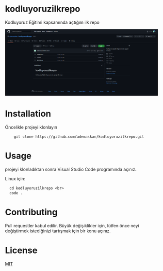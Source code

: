 # kodluyoruzilkrepo

Kodluyoruz Eğitimi kapsamında açtığım ilk repo

![İlk projem](github.png)

# Installation
   Öncelikle projeyi klonlayın
    
        git clone https://github.com/ademaskan/kodluyoruzilkrepo.git

# Usage

projeyi klonladıktan sonra Visual Studio Code programında açınız.

Linux için:

      cd kodluyoruzilkrepo <br>
      code .

# Contributing

Pull requestler kabul edilir. Büyük değişiklikler için, lütfen önce neyi değiştirmek istediğinizi tartışmak için bir konu açınız.

# License

[MIT](https://choosealicense.com/licenses/mit/)
